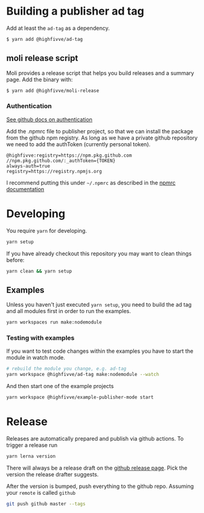
# Building a publisher ad tag

Add at least the `ad-tag` as a dependency.

```bash
$ yarn add @highfivve/ad-tag
```

## moli release script

Moli provides a release script that helps you build releases and a summary page.
Add the binary with:

```bash
$ yarn add @highfivve/moli-release
```

### Authentication
[See github docs on authentication](https://docs.github.com/en/free-pro-team@latest/packages/using-github-packages-with-your-projects-ecosystem/configuring-npm-for-use-with-github-packages)

Add the .npmrc file to publisher project, so that we can install the package from the github npm registry.
As long as we have a private github repository we need to add the authToken (currently personal token).

```
@highfivve:registry=https://npm.pkg.github.com
//npm.pkg.github.com/:_authToken={TOKEN}
always-auth=true
registry=https://registry.npmjs.org
```

I recommend putting this under `~/.npmrc` as described in the [npmrc documentation](https://docs.npmjs.com/cli/v6/configuring-npm/npmrc)

# Developing

You require `yarn` for developing.

```bash
yarn setup
```

If you have already checkout this repository you may want to clean things before:

```bash
yarn clean && yarn setup
```


## Examples

Unless you haven't just executed `yarn setup`, you need to build the ad tag and all modules first in order to run the examples.

```bash
yarn workspaces run make:nodemodule
```

### Testing with examples

If you want to test code changes within the examples you have to start the module in watch mode.

```bash
# rebuild the module you change, e.g. ad-tag
yarn workspace @highfivve/ad-tag make:nodemodule --watch
```

And then start one of the example projects

```bash
yarn workspace @highfivve/example-publisher-mode start
```

# Release

Releases are automatically prepared and publish via github actions. To trigger a release run

```bash
yarn lerna version
```

There will always be a release draft on the [github release page](https://github.com/highfivve/moli-ad-tag/releases).
Pick the version the release drafter suggests.

After the version is bumped, push everything to the github repo. Assuming your `remote` is called `github`

```bash
git push github master --tags
```
